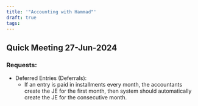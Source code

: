 ```yaml
---
title: '"Accounting with Hammad"'
draft: true
tags:
---
```

## Quick Meeting 27-Jun-2024

### Requests:

- Deferred Entries (Deferrals):
	- If an entry is paid in installments every month, the accountants create the JE for the first month, then system should automatically create the JE for the consecutive month.